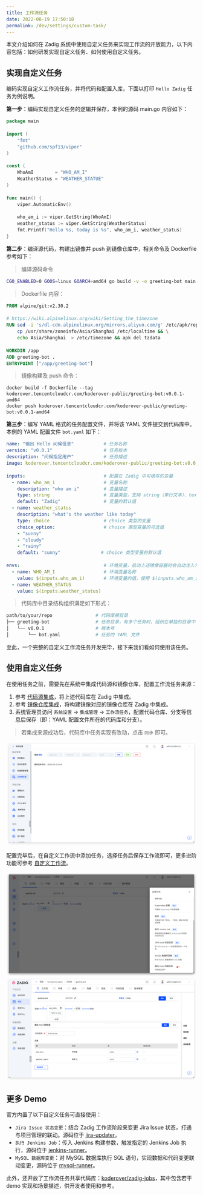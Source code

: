 ```yaml
---
title: 工作流任务
date: 2022-08-19 17:50:18
permalink: /dev/settings/custom-task/
---
```


本文介绍如何在 Zadig 系统中使用自定义任务来实现工作流的开放能力，以下内容包括：如何研发实现自定义任务、如何使用自定义任务。

## 实现自定义任务
编码实现自定义工作流任务，并将代码和配置入库，下面以打印 `Hello Zadig` 任务为例说明。

**第一步**：编码实现自定义任务的逻辑并保存，本例的源码 main.go 内容如下：
``` go
package main

import (
    "fmt"
    "github.com/spf13/viper"
)

const (
	WhoAmI        = "WHO_AM_I"
	WeatherStatus = "WEATHER_STATUE"
)

func main() {
    viper.AutomaticEnv()

    who_am_i := viper.GetString(WhoAmI)
    weather_status := viper.GetString(WeatherStatus)
    fmt.Printf("Hello %s, today is %s", who_am_i, weather_status)
}
```
**第二步**：编译源代码，构建出镜像并 push 到镜像仓库中，相关命令及 Dockerfile 参考如下：
> 编译源码命令
``` bash
CGO_ENABLED=0 GOOS=linux GOARCH=amd64 go build -v -o greeting-bot main.go
```
> Dockerfile 内容：
``` dockerfile
FROM alpine/git:v2.30.2

# https://wiki.alpinelinux.org/wiki/Setting_the_timezone
RUN sed -i 's/dl-cdn.alpinelinux.org/mirrors.aliyun.com/g' /etc/apk/repositories && apk add tzdata && \
    cp /usr/share/zoneinfo/Asia/Shanghai /etc/localtime && \
    echo Asia/Shanghai  > /etc/timezone && apk del tzdata

WORKDIR /app
ADD greeting-bot .
ENTRYPOINT ["/app/greeting-bot"]
```
> 镜像构建及 push 命令：
```
docker build -f Dockerfile --tag koderover.tencentcloudcr.com/koderover-public/greeting-bot:v0.0.1-amd64
docker push koderover.tencentcloudcr.com/koderover-public/greeting-bot:v0.0.1-amd64
```
**第三步**：编写 YAML 格式的任务配置文件，并将该 YAML 文件提交到代码库中。本例的 YAML 配置文件 `bot.yaml` 如下：
``` yaml
name: "输出 Hello 问候信息"           # 任务名称
version: "v0.0.1"                   # 任务版本
description: "问候指定用户"           # 任务描述
image: koderover.tencentcloudcr.com/koderover-public/greeting-bot:v0.0.1-amd64 # 上一步中构建出来的镜像

inputs:                             # 配置在 Zadig 中可填写的变量
  - name: who_am_i                  # 变量名称
    description: "who am i"         # 变量描述
    type: string                    # 变量类型，支持 string（单行文本）、text（多行文本）以及 choice（枚举）三种类型
    default: "Zadig"                # 变量的默认值
  - name: weather_status
    description: "what's the weather like today"
    type: choice                    # choice 类型的变量
    choice_option:                  # choice 类型变量的可选值
    - "sunny"
    - "cloudy"
    - "rainy"
    default: "sunny"               # choice 类型变量的默认值

envs:                               # 环境变量，启动上述镜像容器时会自动注入为环境变量，除了 envs，还支持使用 cmds 和 args
  - name: WHO_AM_I                  # 环境变量名称
    value: $(inputs.who_am_i)       # 环境变量的值，使用 $(inputs.who_am_i) 形式表示使用 Zadig 中的输入
  - name: WEATHER_STATUS
    value: $(inputs.weather_status)

```

> 代码库中目录结构组织满足如下形式：
``` bash
path/to/your/repo                # 代码库根目录
├── greeting-bot                 # 任务目录，有多个任务时，组织在单独的目录中
│   └── v0.0.1                   # 版本号
│       └── bot.yaml             # 任务的 YAML 文件
```
至此，一个完整的自定义工作流任务开发完毕，接下来我们看如何使用该任务。

## 使用自定义任务
在使用任务之前，需要先在系统中集成代码源和镜像仓库，配置工作流任务来源：
1. 参考 [代码源集成](/dev/settings/codehost/gitlab/)，将上述代码库在 Zadig 中集成。
2. 参考 [镜像仓库集成](/dev/settings/image-registry/)，将构建镜像对应的镜像仓库在 Zadig 中集成。
3. 系统管理员访问 `系统设置` -> `集成管理` -> `工作流任务`，配置代码仓库、分支等信息后保存（即：YAML 配置文件所在的代码库和分支）。

> 若集成来源成功后，代码库中任务实现有改动，点击 `同步` 即可。

![pipeline_task](./_images/pipeline_task_help.png)

配置完毕后，在自定义工作流中添加任务，选择任务后保存工作流即可，更多进阶功能可参考 [自定义工作流](/dev/project/common-workflow/)。

![pipeline_task](./_images/pipeline_task_demo.png)
![pipeline_task](./_images/pipeline_task_demo_0.png)

## 更多 Demo

官方内置了以下自定义任务可直接使用：

- `Jira Issue 状态变更`：结合 Zadig 工作流阶段来变更 Jira Issue 状态，打通与项目管理的联动。源码位于 [jira-updater](https://github.com/koderover/zadig/tree/release-1.14.0/pkg/microservice/aslan/core/workflow/service/workflow/plugins/jira-updater)。
- `执行 Jenkins Job`：传入 Jenkins 构建参数，触发指定的 Jenkins Job 执行，源码位于 [jenkins-runner](https://github.com/koderover/zadig/tree/release-1.14.0/pkg/microservice/aslan/core/workflow/service/workflow/plugins/jenkins-runner)。
- `MySQL 数据库变更`：对 MySQL 数据库执行 SQL 语句，实现数据和代码变更联动变更，源码位于 [mysql-runner](https://github.com/koderover/zadig/tree/release-1.14.0/pkg/microservice/aslan/core/workflow/service/workflow/plugins/mysql-runner)。

此外，还开放了工作流任务共享代码库：[koderover/zadig-jobs](https://github.com/koderover/zadig-jobs)，其中包含若干 demo 实现和场景描述，供开发者使用和参考。
